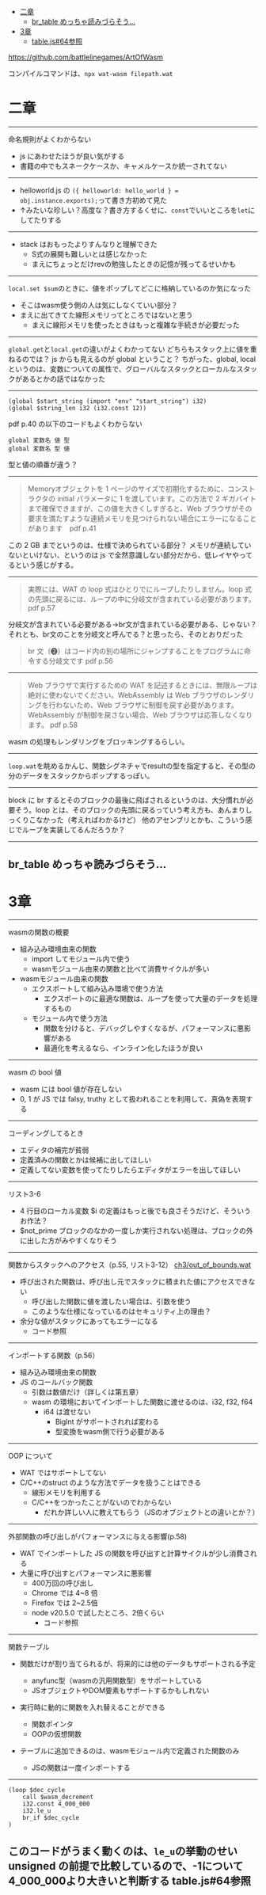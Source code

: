 - [二章](#二章)
  - [br\_table めっちゃ読みづらそう…](#br_table-めっちゃ読みづらそう)
- [3章](#3章)
  - [table.js#64参照](#tablejs64参照)


https://github.com/battlelinegames/ArtOfWasm

コンパイルコマンドは、`npx wat-wasm filepath.wat`

# 二章
---
命名規則がよくわからない
- js にあわせたほうが良い気がする
- 書籍の中でもスネークケースか、キャメルケースか統一されてない

---
- helloworld.js の `({ helloworld: hello_world } = obj.instance.exports);`って書き方初めて見た
- ↑みたいな珍しい？高度な？書き方するくせに、`const`でいいところを`let`にしてたりする

---
- stack はおもったよりすんなりと理解できた
  - S式の展開も難しいとは感じなかった
  - まえにちょっとだけrevの勉強したときの記憶が残ってるせいかも
---

`local.set $sum`のときに、値をポップしてどこに格納しているのか気になった

- そこはwasm使う側の人は気にしなくていい部分？
- まえに出てきてた線形メモリってところではないと思う
  - まえに線形メモリを使ったときはもっと複雑な手続きが必要だった

---
`global.get`と`local.get`の違いがよくわかってない
どちらもスタック上に値を重ねるのでは？
js からも見えるのが global ということ？
ちがった、global, local というのは、変数についての属性で、グローバルなスタックとローカルなスタックがあるとかの話ではなかった

---
```wat
(global $start_string (import "env" "start_string") i32)
(global $string_len i32 (i32.const 12))
```
pdf p.40 の以下のコードもよくわからない
``````
global 変数名 値 型
global 変数名 型 値
``````

型と値の順番が違う？

---
> Memoryオブジェクトを 1 ページのサイズで初期化するために、コンストラクタの initial パラメータに 1 を渡しています。この方法で 2 ギガバイトまで確保できますが、この値を大きくしすぎると、Web ブラウザがその要求を満たすような連続メモリを見つけられない場合にエラーになることがあります　pdf p.41

この 2 GB までというのは、仕様で決められている部分？
メモリが連続していないといけない、というのは js で全然意識しない部分だから、低レイヤやってるという感じがする。
 
---
> 実際には、WAT の loop 式はひとりでにループしたりしません。loop 式の先頭に戻るには、ループの中に分岐文が含まれている必要があります。
> pdf p.57

分岐文が含まれている必要がある→br文が含まれている必要がある、じゃない？
それとも、br文のことを分岐文と呼んでる？と思ったら、そのとおりだった
> br 文（➋）はコード内の別の場所にジャンプすることをプログラムに命令する分岐文です
> pdf p.56

---
> Web ブラウザで実行するための WAT を記述するときには、無限ループは絶対に使わないでください。WebAssembly は Web ブラウザのレンダリングを行わないため、Web ブラウザに制御を戻す必要があります。WebAssembly が制御を戻さない場合、Web ブラウザは応答しなくなります。
> pdf p.58

wasm の処理もレンダリングをブロッキングするらしい。

---
`loop.wat`を眺めるかんじ、関数シグネチャでresultの型を指定すると、その型の分のデータをスタックからポップするっぽい。

---

block に br するとそのブロックの最後に飛ばされるというのは、大分慣れが必要そう。loop とは、そのブロックの先頭に戻るっていう考え方も、あんまりしっくりこなかった（考えればわかるけど）
他のアセンブリとかも、こういう感じでループを実装してるんだろうか？

---
br_table めっちゃ読みづらそう…
---

# 3章
---
wasmの関数の概要
- 組み込み環境由来の関数
  - import してモジュール内で使う
  - wasmモジュール由来の関数と比べて消費サイクルが多い
- wasmモジュール由来の関数
  - エクスポートして組み込み環境で使う方法
    - エクスポートのに最適な関数は、ループを使って大量のデータを処理するもの
  - モジュール内で使う方法
    - 関数を分けると、デバッグしやすくなるが、パフォーマンスに悪影響がある
    - 最適化を考えるなら、インライン化したほうが良い

---
wasm の bool 値
- wasm には bool 値が存在しない
- 0, 1 が JS では falsy, truthy として扱われることを利用して、真偽を表現する

---
コーディングしてるとき
- エディタの補完が貧弱
- 定義済みの関数とかは候補に出してほしい
- 定義してない変数を使ってたりしたらエディタがエラーを出してほしい

---
リスト3-6
- 4 行目のローカル変数 $i の定義はもっと後でも良さそうだけど、そういうお作法？
- $not_prime ブロックのなかの一度しか実行されない処理は、ブロックの外に出した方がみやすくなりそう

---
関数からスタックへのアクセス（p.55, リスト3-12）
[ch3/out_of_bounds.wat](./ch3/out_of_bounds.wat)

- 呼び出された関数は、呼び出し元でスタックに積まれた値にアクセスできない
  - 呼び出した関数に値を渡したい場合は、引数を使う
  - このような仕様になっているのはセキュリティ上の理由？
- 余分な値がスタックにあってもエラーになる
  - コード参照

---
インポートする関数（p.56）
- 組み込み環境由来の関数
- JS のコールバック関数
  - 引数は数値だけ（詳しくは第五章）
  - wasm の環境においてインポートした関数に渡せるのは、i32, f32, f64
    - i64 は渡せない
      - BigInt がサポートされれば変わる
      - 型変換をwasm側で行う必要がある

---
OOP について
- WAT ではサポートしてない
- C/C++のstruct のような方法でデータを扱うことはできる
  - 線形メモリを利用する
  - C/C++をつかったことがないのでわからない
    - だれか詳しい人に教えてもらう（JSのオブジェクトとの違いとか？）

---

外部関数の呼び出しがパフォーマンスに与える影響(p.58)
- WAT でインポートした JS の関数を呼び出すと計算サイクルが少し消費される
- 大量に呼び出すとパフォーマンスに悪影響
  - 400万回の呼び出し
  - Chrome では 4~8 倍
  - Firefox では 2~2.5倍
  - node v20.5.0 で試したところ、2倍くらい
    - コード参照

---
関数テーブル
- 関数だけが割り当てられるが、将来的には他のデータもサポートされる予定
  - anyfunc型（wasmの汎用関数型）をサポートしている
  - JSオブジェクトやDOM要素もサポートするかもしれない
- 実行時に動的に関数を入れ替えることができる
  - 関数ポインタ
  - OOPの仮想関数

- テーブルに追加できるのは、wasmモジュール内で定義された関数のみ
  - JSの関数は一度インポートする


---
```wat
(loop $dec_cycle
    call $wasm_decrement
    i32.const 4_000_000
    i32.le_u
    br_if $dec_cycle
)
```

このコードがうまく動くのは、`le_u`の挙動のせい
unsigned の前提で比較しているので、-1について4_000_000より大きいと判断する
table.js#64参照
---